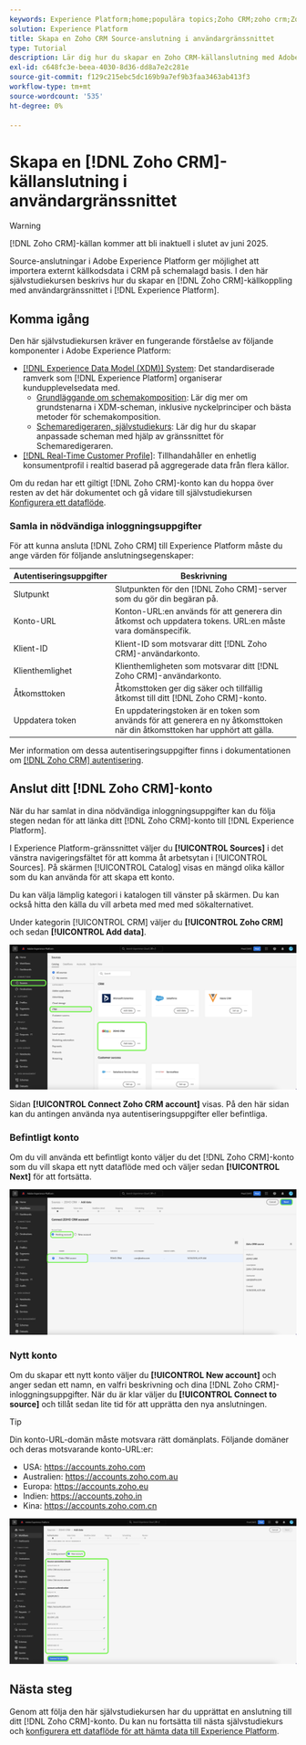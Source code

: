 ```yaml
---
keywords: Experience Platform;home;populära topics;Zoho CRM;zoho crm;Zoho;zoho
solution: Experience Platform
title: Skapa en Zoho CRM Source-anslutning i användargränssnittet
type: Tutorial
description: Lär dig hur du skapar en Zoho CRM-källanslutning med Adobe Experience Platform-gränssnittet.
exl-id: c648fc3e-beea-4030-8d36-dd8a7e2c281e
source-git-commit: f129c215ebc5dc169b9a7ef9b3faa3463ab413f3
workflow-type: tm+mt
source-wordcount: '535'
ht-degree: 0%

---
```


# Skapa en [!DNL Zoho CRM]-källanslutning i användargränssnittet

>[!WARNING]
>
>[!DNL Zoho CRM]-källan kommer att bli inaktuell i slutet av juni 2025.

Source-anslutningar i Adobe Experience Platform ger möjlighet att importera externt källkodsdata i CRM på schemalagd basis. I den här självstudiekursen beskrivs hur du skapar en [!DNL Zoho CRM]-källkoppling med användargränssnittet i [!DNL Experience Platform].

## Komma igång

Den här självstudiekursen kräver en fungerande förståelse av följande komponenter i Adobe Experience Platform:

* [[!DNL Experience Data Model (XDM)] System](../../../../../xdm/home.md): Det standardiserade ramverk som [!DNL Experience Platform] organiserar kundupplevelsedata med.
   * [Grundläggande om schemakomposition](../../../../../xdm/schema/composition.md): Lär dig mer om grundstenarna i XDM-scheman, inklusive nyckelprinciper och bästa metoder för schemakomposition.
   * [Schemaredigeraren, självstudiekurs](../../../../../xdm/tutorials/create-schema-ui.md): Lär dig hur du skapar anpassade scheman med hjälp av gränssnittet för Schemaredigeraren.
* [[!DNL Real-Time Customer Profile]](../../../../../profile/home.md): Tillhandahåller en enhetlig konsumentprofil i realtid baserad på aggregerade data från flera källor.

Om du redan har ett giltigt [!DNL Zoho CRM]-konto kan du hoppa över resten av det här dokumentet och gå vidare till självstudiekursen [Konfigurera ett dataflöde](../../dataflow/crm.md).

### Samla in nödvändiga inloggningsuppgifter

För att kunna ansluta [!DNL Zoho CRM] till Experience Platform måste du ange värden för följande anslutningsegenskaper:

| Autentiseringsuppgifter | Beskrivning |
| --- | --- |
| Slutpunkt | Slutpunkten för den [!DNL Zoho CRM]-server som du gör din begäran på. |
| Konto-URL | Konton-URL:en används för att generera din åtkomst och uppdatera tokens. URL:en måste vara domänspecifik. |
| Klient-ID | Klient-ID som motsvarar ditt [!DNL Zoho CRM]-användarkonto. |
| Klienthemlighet | Klienthemligheten som motsvarar ditt [!DNL Zoho CRM]-användarkonto. |
| Åtkomsttoken | Åtkomsttoken ger dig säker och tillfällig åtkomst till ditt [!DNL Zoho CRM]-konto. |
| Uppdatera token | En uppdateringstoken är en token som används för att generera en ny åtkomsttoken när din åtkomsttoken har upphört att gälla. |

Mer information om dessa autentiseringsuppgifter finns i dokumentationen om [[!DNL Zoho CRM] autentisering](https://www.zoho.com/crm/developer/docs/api/v2/oauth-overview.html).

## Anslut ditt [!DNL Zoho CRM]-konto

När du har samlat in dina nödvändiga inloggningsuppgifter kan du följa stegen nedan för att länka ditt [!DNL Zoho CRM]-konto till [!DNL Experience Platform].

I Experience Platform-gränssnittet väljer du **[!UICONTROL Sources]** i det vänstra navigeringsfältet för att komma åt arbetsytan i [!UICONTROL Sources]. På skärmen [!UICONTROL Catalog] visas en mängd olika källor som du kan använda för att skapa ett konto.

Du kan välja lämplig kategori i katalogen till vänster på skärmen. Du kan också hitta den källa du vill arbeta med med med sökalternativet.

Under kategorin [!UICONTROL CRM] väljer du **[!UICONTROL Zoho CRM]** och sedan **[!UICONTROL Add data]**.

![katalog](../../../../images/tutorials/create/zoho/catalog.png)

Sidan **[!UICONTROL Connect Zoho CRM account]** visas. På den här sidan kan du antingen använda nya autentiseringsuppgifter eller befintliga.

### Befintligt konto

Om du vill använda ett befintligt konto väljer du det [!DNL Zoho CRM]-konto som du vill skapa ett nytt dataflöde med och väljer sedan **[!UICONTROL Next]** för att fortsätta.

![befintlig](../../../../images/tutorials/create/zoho/existing.png)

### Nytt konto

Om du skapar ett nytt konto väljer du **[!UICONTROL New account]** och anger sedan ett namn, en valfri beskrivning och dina [!DNL Zoho CRM]-inloggningsuppgifter. När du är klar väljer du **[!UICONTROL Connect to source]** och tillåt sedan lite tid för att upprätta den nya anslutningen.

>[!TIP]
>
>Din konto-URL-domän måste motsvara rätt domänplats. Följande domäner och deras motsvarande konto-URL:er:<ul><li>USA: https://accounts.zoho.com</li><li>Australien: https://accounts.zoho.com.au</li><li>Europa: https://accounts.zoho.eu</li><li>Indien: https://accounts.zoho.in</li><li>Kina: https://accounts.zoho.com.cn</li></ul>

![ny](../../../../images/tutorials/create/zoho/new.png)

## Nästa steg

Genom att följa den här självstudiekursen har du upprättat en anslutning till ditt [!DNL Zoho CRM]-konto. Du kan nu fortsätta till nästa självstudiekurs och [konfigurera ett dataflöde för att hämta data till Experience Platform](../../dataflow/crm.md).
